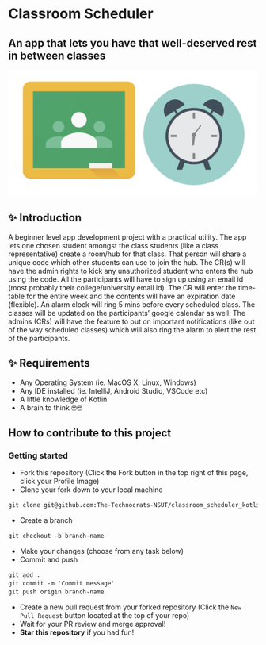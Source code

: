 # Classroom Scheduler
## An app that lets you have that well-deserved rest in between classes

<p align="center"> <img src="./image/classroom_scheduler.png" alt="classroom_scheduler" /> </p>

## ✨  Introduction

A beginner level app development project with a practical utility. The app lets one chosen student amongst the class students (like a class representative) create a room/hub for that class. That person will share a unique code which other students can use to join the hub. The CR(s) will have the admin rights to kick any unauthorized student who enters the hub using the code. All the participants will have to sign up using an email id (most probably their college/university email id). The CR will enter the time-table for the entire week and the contents will have an expiration date (flexible). An alarm clock will ring 5 mins before every scheduled class. The classes will be updated on the participants’ google calendar as well. The admins (CRs) will have the feature to put on important notifications (like out of the way scheduled classes) which will also ring the alarm to alert the rest of the participants.

## ✨ Requirements

* Any Operating System (ie. MacOS X, Linux, Windows)
* Any IDE installed (ie. IntelliJ, Android Studio, VSCode etc)
* A little knowledge of Kotlin
* A brain to think 🤓🤓

## How to contribute to this project

### Getting started
* Fork this repository (Click the Fork button in the top right of this page, click your Profile Image)
* Clone your fork down to your local machine

```markdown
git clone git@github.com:The-Technocrats-NSUT/classroom_scheduler_kotlin.git
```

* Create a branch

```markdown
git checkout -b branch-name
```

* Make your changes (choose from any task below)
* Commit and push

```markdown
git add .
git commit -m 'Commit message'
git push origin branch-name
```

* Create a new pull request from your forked repository (Click the `New Pull Request` button located at the top of your repo)
* Wait for your PR review and merge approval!
* __Star this repository__ if you had fun!
